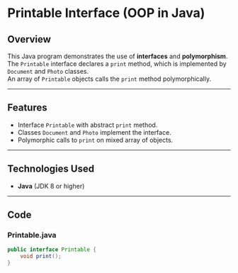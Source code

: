 # Printable Interface (OOP in Java)

##  Overview
This Java program demonstrates the use of **interfaces** and **polymorphism**.  
The `Printable` interface declares a `print` method, which is implemented by `Document` and `Photo` classes.  
An array of `Printable` objects calls the `print` method polymorphically.

---

##  Features
- Interface `Printable` with abstract `print` method.
- Classes `Document` and `Photo` implement the interface.
- Polymorphic calls to `print` on mixed array of objects.

---

##  Technologies Used
- **Java** (JDK 8 or higher)

---

##  Code

### Printable.java
```java
public interface Printable {
    void print();
}
